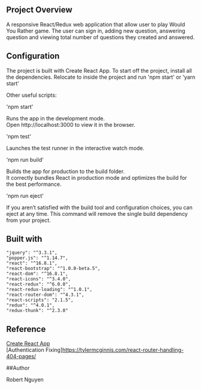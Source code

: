 ## Project Overview

A responsive React/Redux web application that allow user to play Would You Rather game. The user can sign in, adding new question, answering question and viewing total number of questions they created and answered.

## Configuration

The project is built with Create React App. To start off the project, install all the dependencies. Relocate to inside the project and run 'npm start' or 'yarn start' <br>

Other useful scripts: <br>

'npm start'

Runs the app in the development mode. <br>
Open http://localhost:3000 to view it in the browser. <br>

'npm test'

Launches the test runner in the interactive watch mode. <br>

'npm run build'

Builds the app for production to the build folder. <br>
It correctly bundles React in production mode and optimizes the build for the best performance. <br>

'npm run eject'

If you aren’t satisfied with the build tool and configuration choices, you can eject at any time. This command will remove the single build dependency from your project. <br>
## Built with

    "jquery": "^3.3.1",
    "popper.js": "^1.14.7",
    "react": "^16.8.1",
    "react-bootstrap": "^1.0.0-beta.5",
    "react-dom": "^16.8.1",
    "react-icons": "^3.4.0", 
    "react-redux": "^6.0.0",
    "react-redux-loading": "^1.0.1",
    "react-router-dom": "^4.3.1",
    "react-scripts": "2.1.5",
    "redux": "^4.0.1",
    "redux-thunk": "^2.3.0"

## Reference

[Create React App](https://github.com/facebook/create-react-app) <br>
[Authentication Fixing]https://tylermcginnis.com/react-router-handling-404-pages/ <br>

##Author

Robert Nguyen